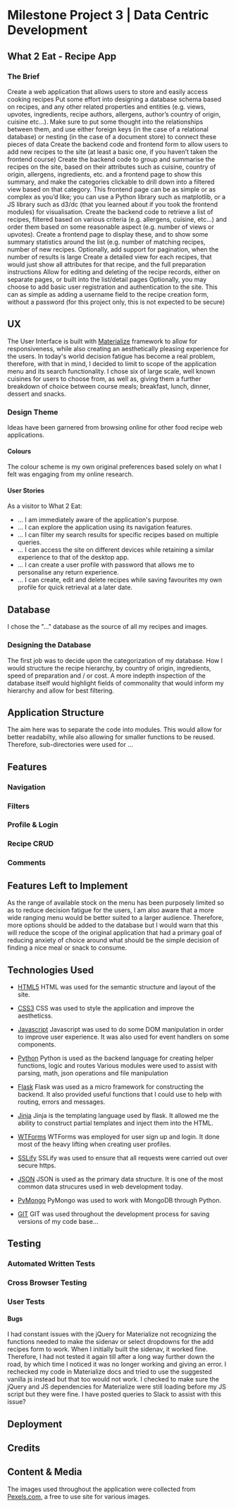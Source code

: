 # Milestone Project 3 | Data Centric Development

## What 2 Eat - Recipe App

### The Brief
> 
Create a web application that allows users to store and easily access cooking recipes
Put some effort into designing a database schema based on recipes, and any other related properties and entities (e.g. views, upvotes, ingredients, recipe authors, allergens, author’s country of origin, cuisine etc…). Make sure to put some thought into the relationships between them, and use either foreign keys (in the case of a relational database) or nesting (in the case of a document store) to connect these pieces of data
Create the backend code and frontend form to allow users to add new recipes to the site (at least a basic one, if you haven’t taken the frontend course)
Create the backend code to group and summarise the recipes on the site, based on their attributes such as cuisine, country of origin, allergens, ingredients, etc. and a frontend page to show this summary, and make the categories clickable to drill down into a filtered view based on that category. This frontend page can be as simple or as complex as you’d like; you can use a Python library such as matplotlib, or a JS library such as d3/dc (that you learned about if you took the frontend modules) for visualisation.
Create the backend code to retrieve a list of recipes, filtered based on various criteria (e.g. allergens, cuisine, etc…) and order them based on some reasonable aspect (e.g. number of views or upvotes). Create a frontend page to display these, and to show some summary statistics around the list (e.g. number of matching recipes, number of new recipes. Optionally, add support for pagination, when the number of results is large
Create a detailed view for each recipes, that would just show all attributes for that recipe, and the full preparation instructions
Allow for editing and deleting of the recipe records, either on separate pages, or built into the list/detail pages
Optionally, you may choose to add basic user registration and authentication to the site. This can as simple as adding a username field to the recipe creation form, without a password (for this project only, this is not expected to be secure)
>

## UX
The User Interface is built with [Materialize]() framework to allow for responsiveness, while also creating an aesthetically pleasing experience for the users. 
In today's world decision fatigue has become a real problem, therefore, with that in mind, I decided to limit to scope of the application menu and its
search functionality. I chose six of large scale, well known cuisines for users to choose from, as well as, giving them a further breakdown of choice
between course meals; breakfast, lunch, dinner, dessert and snacks. 
### Design Theme
Ideas have been garnered from browsing online for other food recipe web applications.

#### Colours
The colour scheme is my own original preferences based solely on what I felt was engaging from my online research.

#### User Stories
As a visitor to What 2 Eat:

* ... I am immediately aware of the application's purpose.
* ... I can explore the application using its navigation features.
* ... I can filter my search results for specific recipes based on multiple queries.
* ... I can access the site on different devices while retaining a similar experience to that of the desktop app.
* ... I can create a user profile with password that allows me to personalise any return experience.
* ... I can create, edit and delete recipes while saving favourites my own profile for quick retrieval at a later date. 

## Database
I chose the "..." database as the source of all my recipes and images.

### Designing the Database
The first job was to decide upon the categorization of my database. How I would structure the recipe hierarchy, by country of origin, ingredients, speed of preparation and / or cost. A more indepth inspection of the database itself would highlight fields of commonality that would inform my hierarchy and allow for best filtering.

## Application Structure
The aim here was to separate the code into modules. This would allow for better readabilty, while also allowing for smaller functions to be reused. Therefore, sub-directories were used for ...

## Features

### Navigation

### Filters

### Profile & Login

### Recipe CRUD

### Comments

## Features Left to Implement
As the range of available stock on the menu has been purposely limited so as to reduce decision fatigue for the users, I am also aware that a more wide
ranging menu would be better suited to a larger audience. Therefore, more options should be added to the database but I would warn that this will reduce
the scope of the original application that had a primary goal of reducing anxiety of choice around what should be the simple decision of finding a nice
meal or snack to consume.

## Technologies Used
* [HTML5](https://en.wikipedia.org/wiki/HTML5)
HTML was used for the semantic structure and layout of the site.

* [CSS3](https://en.wikipedia.org/wiki/Cascading_Style_Sheets#CSS_3)
CSS was used to style the application and improve the aestheticss.

* [Javascript](https://www.ecma-international.org/)
Javascript was used to do some DOM manipulation in order to improve user experience. It was also used for event handlers on some components.

* [Python](https://docs.python.org/3/)
Python is used as the backend language for creating helper functions, logic and routes
Various modules were used to assist with parsing, math, json operations and file manipulation

* [Flask](http://flask.pocoo.org/)
Flask was used as a micro framework for constructing the backend.
It also provided useful functions that I could use to help with routing, errors and messages.

* [Jinja](http://jinja.pocoo.org/)
Jinja is the templating language used by flask. It allowed me the ability to construct partial templates and inject them into the HTML.

* [WTForms](https://flask-wtf.readthedocs.io/en/stable/)
WTForms was employed for user sign up and login. It done most of the heavy lifting when creating user profiles.

* [SSLify](https://github.com/kennethreitz/flask-sslify)
SSLify was used to ensure that all requests were carried out over secure https.

* [JSON](https://www.ecma-international.org/)
JSON is used as the primary data structure. It is one of the most common data strucures used in web development today.

* [PyMongo](https://api.mongodb.com/python/current/)
PyMongo was used to work with MongoDB through Python. 

* [GIT](https://git-scm.com/)
GIT was used throughout the development process for saving versions of my code base...

## Testing
### Automated Written Tests

### Cross Browser Testing

### User Tests

#### Bugs
I had constant issues with the jQuery for Materialize not recognizing the functions needed to make the sidenav or select dropdowns for
the add recipes form to work. When I initially built the sidenav, it worked fine. Therefore, I had not tested it again till after a long
way further down the road, by which time I noticed it was no longer working and giving an error. I rechecked my code in Materialize docs
and tried to use the suggested vanilla js instead but that too would not work. I checked to make sure the jQuery and JS dependencies for
Materialize were still loading before my JS script but they were fine. I have posted queries to Slack to assist with this issue?

## Deployment

## Credits
## Content & Media
The images used throughout the application were collected from [Pexels.com](https://www.pexels.com/), a free to use site for various images.